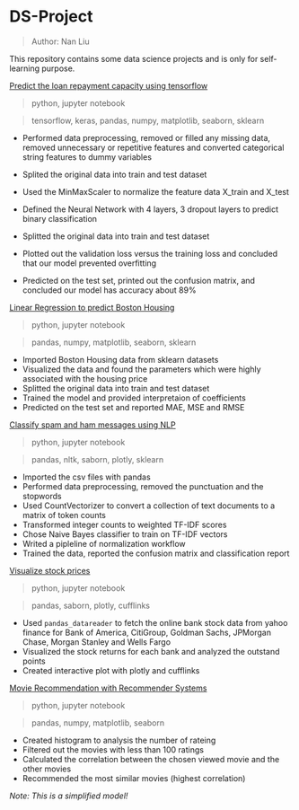 # DS-Project
> Author: Nan Liu

This repository contains some data science projects and is only for self-learning purpose.

[Predict the loan repayment capacity using tensorflow](https://github.com/nan-hub/DS-Project/blob/master/Keras_predict_loan_payback.ipynb)
> python, jupyter notebook

>tensorflow, keras, pandas, numpy, matplotlib, seaborn, sklearn

- Performed data preprocessing, removed or filled any missing data,  removed unnecessary or repetitive features and converted categorical string features to dummy variables

- Splited the original data into train and test dataset
- Used the MinMaxScaler to normalize the feature data X_train and X_test
- Defined the Neural Network with 4 layers, 3 dropout layers to predict binary classification
- Splitted the original data into train and test dataset
- Plotted out the validation loss versus the training loss and concluded that our model prevented overfitting
- Predicted on the test set, printed out the confusion matrix, and concluded our model has accuracy about 89%

[Linear Regression to predict Boston Housing](https://github.com/nan-hub/DS-Project/blob/master/Linear%20Regression%20to%20predict%20Boston%20Housing.ipynb)

> python, jupyter notebook

>pandas, numpy, matplotlib, seaborn, sklearn

- Imported Boston Housing data from sklearn datasets
- Visualized the data and found the parameters which were highly associated with the housing price
- Splitted the original data into train and test dataset
- Trained the model and provided interpretaion of coefficients
- Predicted on the test set and reported MAE, MSE and RMSE

[Classify spam and ham messages using NLP](https://github.com/nan-hub/DS-Project/tree/master/NLP%20classification)
> python, jupyter notebook

> pandas, nltk, saborn, plotly, sklearn

- Imported the csv files with pandas
- Performed data preprocessing, removed the punctuation and the stopwords
- Used CountVectorizer to convert a collection of text documents to a matrix of token counts
- Transformed integer counts to weighted TF-IDF scores
- Chose Naive Bayes classifier to train on TF-IDF vectors
- Writed a pipleline of normalization workflow
- Trained the data, reported the confusion matrix and classification report

[Visualize stock prices](https://github.com/nan-hub/DS-Project/blob/master/Finance%20Project.ipynb)
> python, jupyter notebook

> pandas, saborn, plotly, cufflinks

- Used `pandas_datareader` to fetch the online bank stock data from yahoo finance for Bank of America, CitiGroup, Goldman Sachs, JPMorgan Chase, Morgan Stanley
and Wells Fargo
- Visualized the stock returns for each bank and analyzed the outstand points
- Created interactive plot with plotly and cufflinks

[Movie Recommendation with Recommender Systems](https://github.com/nan-hub/DS-Project/tree/master/Movie%20Recommendation%20with%20Recommender%20Systems)
> python, jupyter notebook

>pandas, numpy, matplotlib, seaborn

- Created histogram to analysis the number of rateing
- Filtered out the movies with less than 100 ratings
- Calculated the correlation between the chosen viewed movie and the other movies
- Recommended the most similar movies (highest correlation)

*Note: This is a simplified model!*


